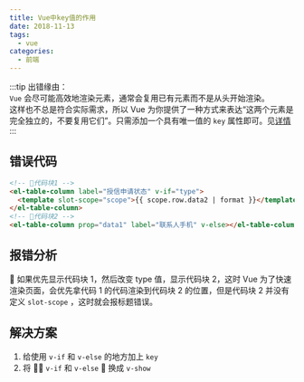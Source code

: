 ```yaml
---
title: Vue中key值的作用
date: 2018-11-13
tags:
  - vue
categories:
  - 前端
---
```


:::tip 出错缘由：<br> `Vue` 会尽可能高效地渲染元素，通常会复用已有元素而不是从头开始渲染。<br> 这样也不总是符合实际需求，所以 Vue 为你提供了一种方式来表达“这两个元素是完全独立的，不要复用它们”。只需添加一个具有唯一值的 `key` 属性即可。见[详情](https://cn.vuejs.org/v2/guide/conditional.html#%E7%94%A8-key-%E7%AE%A1%E7%90%86%E5%8F%AF%E5%A4%8D%E7%94%A8%E7%9A%84%E5%85%83%E7%B4%A0) :::

<!-- more -->

## 错误代码

```html
<!-- 代码块1 -->
<el-table-column label="授信申请状态" v-if="type">
  <template slot-scope="scope">{{ scope.row.data2 | format }}</template>
</el-table-column>
<!-- 代码块2 -->
<el-table-column prop="data1" label="联系人手机" v-else></el-table-column>
```

## 报错分析

 如果优先显示代码块 1，然后改变 type 值，显示代码块 2，这时 Vue 为了快速渲染页面，会优先拿代码 1 的代码渲染到代码块 2 的位置，但是代码块 2 并没有定义 `slot-scope` ，这时就会报标题错误。

## 解决方案

1. 给使用 `v-if` 和 `v-else` 的地方加上 `key`
2. 将  `v-if` 和 `v-else`  换成 `v-show`


